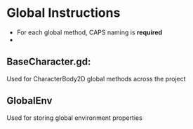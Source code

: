 # Global Instructions
 - For each global method, CAPS naming is **required**
 - 

## BaseCharacter.gd:
Used for CharacterBody2D global methods across the project

## GlobalEnv
Used for storing global environment properties
